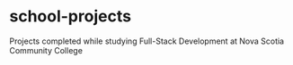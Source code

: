 # school-projects
Projects completed while studying Full-Stack Development at Nova Scotia Community College
